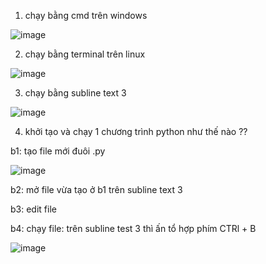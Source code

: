1. chạy bằng cmd trên windows

![image](https://user-images.githubusercontent.com/95491130/181868548-8ea86fbe-bb80-41af-8ffa-8ebdb462eaa1.png)

2. chạy bằng terminal trên linux

![image](https://user-images.githubusercontent.com/95491130/181869041-c2a39191-6338-49db-96d4-8d381ccd18d7.png)

3. chạy bằng subline text 3

![image](https://user-images.githubusercontent.com/95491130/181870292-4b2f723f-9a5e-461c-bbf9-31ccb43bd4c4.png)

4. khởi tạo và chạy 1 chương trình python như thế nào ??

b1: tạo file mới đuôi .py 

![image](https://user-images.githubusercontent.com/95491130/181870458-cd4bf185-7aa7-4a19-a1f9-50359354e79b.png)

b2: mở file vừa tạo ở b1 trên subline text 3

b3: edit file

b4: chạy file:  trên subline test 3 thì ấn tổ hợp phím CTRl + B

![image](https://user-images.githubusercontent.com/95491130/181870478-49046b4f-7584-4140-8bab-93882e174777.png)



